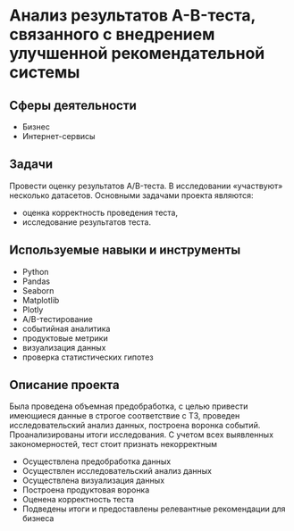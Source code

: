 # Анализ результатов A-B-теста, связанного с внедрением улучшенной рекомендательной системы

## Сферы деятельности
* Бизнес
* Интернет-сервисы

## Задачи
Провести оценку результатов A/B-теста. В исследовании «участвуют» несколько датасетов. Основными задачами проекта являются:
* оценка корректность проведения теста,
* исследование результатов теста.

## Используемые навыки и инструменты
* Python
* Pandas
* Seaborn
* Matplotlib
* Plotly
* A/B-тестирование
* событийная аналитика
* продуктовые метрики
* визуализация данных
* проверка статистических гипотез

## Описание проекта
Была проведена объемная предобработка, с целью привести имеющиеся данные в строгое соответствие с ТЗ, проведен исследовательский анализ данных, построена воронка событий. Проанализированы итоги исследования. С учетом всех выявленных закономерностей, тест стоит признать некорректным
* Осуществлена предобработка данных
* Осуществлен исследовательский анализ данных
* Осуществлена визуализация данных
* Построена продуктовая воронка
* Оценена корректность теста
* Подведены итоги и предоставлены релевантные рекомендации для бизнеса
